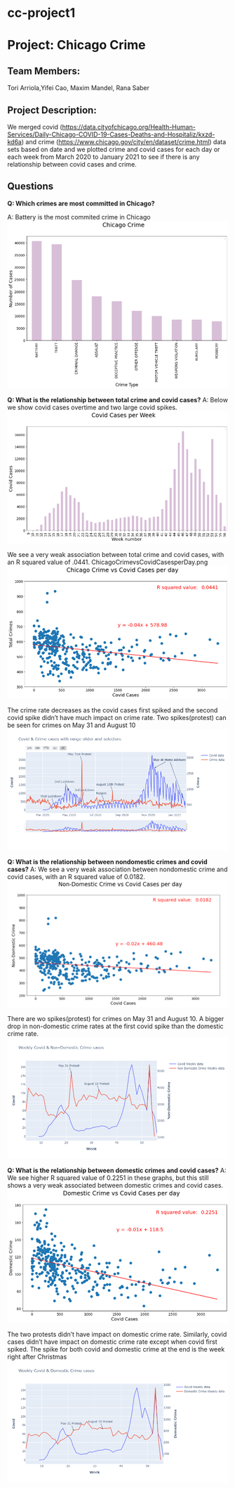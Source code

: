# cc-project1
#  Project: Chicago Crime

## Team Members: 
Tori Arriola,Yifei Cao, Maxim Mandel, Rana Saber	

## Project Description: 
We merged covid (https://data.cityofchicago.org/Health-Human-Services/Daily-Chicago-COVID-19-Cases-Deaths-and-Hospitaliz/kxzd-kd6a) and crime (https://www.chicago.gov/city/en/dataset/crime.html) data sets based on date and we plotted crime and covid cases for each day or each week from March 2020 to January 2021 to see if there is any relationship between covid cases and crime. 

## Questions
**Q: Which crimes are most committed in Chicago?**

A: Battery is the most commited crime in Chicago
![ChicagoCrimeType](./Images/ChicagoCrimeType.png)

**Q: What is the relationship between total crime and covid cases?**
A: Below we show covid cases overtime and two large covid spikes.
![CovidCasesPerWeek](./Images/CovidCasesPerWeek.png)

We see a very weak association between total crime and covid cases, with an R squared value of .0441. 
ChicagoCrimevsCovidCasesperDay.png
![ChicagoCrimeCovid](./Images/ChicagoCrimevsCovidCasesperDay.png)

The crime rate decreases as the covid cases first spiked and the second covid spike didn’t have much impact on crime rate. Two spikes(protest) can be seen for crimes on May 31 and August 10
![CovidvCrime](./Images/CovidvCrime.png)

**Q: What is the relationship between nondomestic crimes and covid cases?**
A: We see a very weak association between nondomestic crime and covid cases, with an R squared value of 0.0182. 
![NonDomesticvCrime](./Images/NonDomesticvCrime.png)

There are wo spikes(protest) for crimes on May 31 and August 10. A bigger drop in non-domestic crime rates at the first covid spike than the domestic crime rate.
![Weekly CovidandNonDomesticCrimeCases](./Images/WeeklyCovidandNonDomesticCrimeCases.png)

**Q: What is the relationship between domestic crimes and covid cases?**
A: We see higher R squared value of 0.2251 in these graphs, but this still shows a very weak associated between domestic crimes and covid cases. 
![DomesticCrimevsCovidCasesperDay](./Images/DomesticCrimevsCovidCasesperDay.png)

The two protests didn’t have impact on domestic crime rate. Similarly, covid cases didn’t have impact on domestic crime rate except when covid first spiked. The spike for both covid and domestic crime at the end is the week right after Christmas
![WeeklyCovidandDomesticCrimeCases](./Images/WeeklyCovidandDomesticCrimeCases.png)